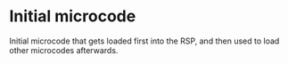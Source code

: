 # Initial microcode

Initial microcode that gets loaded first into the RSP, and then used to load other microcodes afterwards.
